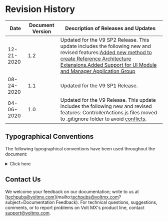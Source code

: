                          



Revision History
================

  
| Date | Document Version | Description of Releases and Updates |
| --- | --- | --- |
| 12-21-2020 | 1.2 | Updated for the V9 SP2 Release. This update includes the following new and revised features:[Added new method to create Reference Architecture Extensions.](Create_an_App_with_VoltMX_Reference_Architecture.md#create9sp2)[Added Support for UI Module and Manager Application Group](Create_an_App_with_VoltMX_Reference_Architecture.md#application-group-in-reference-architecture-extensions) |
| 08-24-2020 | 1.1 | Updated for the V9 SP1 Release. |
| 04-06-2020 | 1.0 | Updated for the V9 Release. This update includes the following new and revised features: ControllerActions.js files moved to .gitignore folder to avoid [conflicts](VoltMX_Reference_Architecture_Features.md#NoteV9). |

Typographical Conventions
-------------------------

The following typographical conventions have been used throughout the document:


<details close markdown="block"><summary>Click here</summary>
 
| Conventions | Explanation |
| --- | --- |
| Monospace | User input text, system prompts, and responses File Path Commands Program Code File Names. |
| _Italic_ | Emphasis Names of books and documents New Terminology. |
| **Bold** | Windows Menus Buttons Icons Fields Tabs Folders. |
| [URL](##) | Active link to a URL. |
| <b>_Note:_ </b>| Provides helpful hints or additional information. |

</details>

Contact Us
----------

We welcome your feedback on our documentation; write to us at [techpubs@voltmx.com](mailto:techpubs@voltmx.com?subject=Documentation Feedback). For technical questions, suggestions, comments, or to report problems on Volt MX's product line, contact [support@voltmx.com](mailto:support@voltmx.com).
